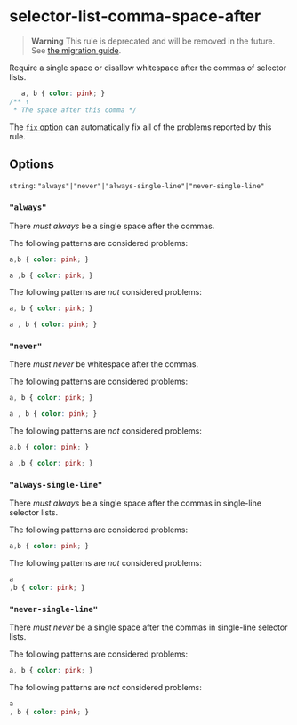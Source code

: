 # selector-list-comma-space-after  
  
> **Warning** This rule is deprecated and will be removed in the future. See [the migration guide](../../../docs/migration-guide/to-15.md).  
  
Require a single space or disallow whitespace after the commas of selector lists.  
  
<!-- prettier-ignore -->  
```css  
   a, b { color: pink; }  
/** ↑  
 * The space after this comma */  
```  
  
The [`fix` option](../../../docs/user-guide/options.md#fix) can automatically fix all of the problems reported by this rule.  
  
## Options  
  
`string`: `"always"|"never"|"always-single-line"|"never-single-line"`  
  
### `"always"`  
  
There _must always_ be a single space after the commas.  
  
The following patterns are considered problems:  
  
<!-- prettier-ignore -->  
```css  
a,b { color: pink; }  
```  
  
<!-- prettier-ignore -->  
```css  
a ,b { color: pink; }  
```  
  
The following patterns are _not_ considered problems:  
  
<!-- prettier-ignore -->  
```css  
a, b { color: pink; }  
```  
  
<!-- prettier-ignore -->  
```css  
a , b { color: pink; }  
```  
  
### `"never"`  
  
There _must never_ be whitespace after the commas.  
  
The following patterns are considered problems:  
  
<!-- prettier-ignore -->  
```css  
a, b { color: pink; }  
```  
  
<!-- prettier-ignore -->  
```css  
a , b { color: pink; }  
```  
  
The following patterns are _not_ considered problems:  
  
<!-- prettier-ignore -->  
```css  
a,b { color: pink; }  
```  
  
<!-- prettier-ignore -->  
```css  
a ,b { color: pink; }  
```  
  
### `"always-single-line"`  
  
There _must always_ be a single space after the commas in single-line selector lists.  
  
The following patterns are considered problems:  
  
<!-- prettier-ignore -->  
```css  
a,b { color: pink; }  
```  
  
The following patterns are _not_ considered problems:  
  
<!-- prettier-ignore -->  
```css  
a  
,b { color: pink; }  
```  
  
### `"never-single-line"`  
  
There _must never_ be a single space after the commas in single-line selector lists.  
  
The following patterns are considered problems:  
  
<!-- prettier-ignore -->  
```css  
a, b { color: pink; }  
```  
  
The following patterns are _not_ considered problems:  
  
<!-- prettier-ignore -->  
```css  
a  
, b { color: pink; }  
```  
